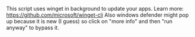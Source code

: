 This script uses winget in background to update your apps. Learn more: https://github.com/microsoft/winget-cli
Also windows defender might pop up because it is new (I guess) so click on "more info" and then "run anyway" to bypass it.
